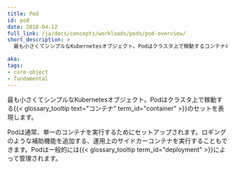 ```yaml
---
title: Pod
id: pod
date: 2018-04-12
full_link: /ja/docs/concepts/workloads/pods/pod-overview/
short_description: >
  最も小さくてシンプルなKubernetesオブジェクト。Podはクラスタ上で稼動するコンテナのセットを表現します。

aka: 
tags:
- core-object
- fundamental
---
```

 最も小さくてシンプルなKubernetesオブジェクト。Podはクラスタ上で稼動する{{< glossary_tooltip text="コンテナ" term_id="container" >}}のセットを表現します。

<!--more--> 

Podは通常、単一のコンテナを実行するためにセットアップされます。ロギングのような補助機能を追加する、運用上のサイドカーコンテナを実行することもできます。Podは一般的には{{< glossary_tooltip term_id="deployment" >}}によって管理されます。


